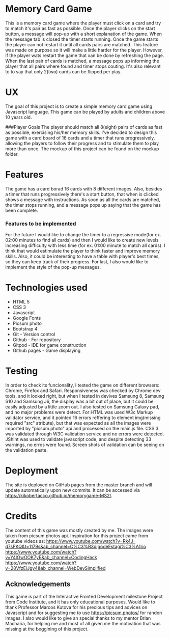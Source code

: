 # Memory Card Game
This is a memory card game where the player must click on a card and try to match it's pair as fast as possible.
Once the player clicks on the start button, a message will pop-up with a short explanation of the game. When the message tab is closed the timer starts running. Once the game starts the player can not restart it until all cards  pairs are matched. This feature was made on purpose so it will make a little harder for the player. However, if the player wats restart the game that xan be done by refreshing the page.
When the last pair of cards is matched, a message pops up informing the player that all pairs where found and timer stops couting.
It's also relevant to to say that only 2(two) cards can be flipped per play.

# UX
The goal of this project is to create a simple memory card game using Javascript language. This game can be played by adults and children above 10 years old.

###Player Goals
The player should match all 8(eight) pairs of cards as fast as possible, exercising his/her memory skills.
I've decided to design this game with a card board of 16 cards and a timer that runs progressively, allowing the players to follow their progress and to stimulate them to play more than once.
The mockup of this project can be found on the mockup folder.

# Features
The game has a card borad 16 cards with 8 different images. Also, besides a timer that runs progressively there's a start button, that when is clicked shows a message with instructions.
As soon as all the cards are matched, the timer stops running, and a message pops up saying that the game has been complete.

### Features to be implemented
For the future I would like to change the timer to a regressive mode(for ex. 02:00 minutes to find all cards) and then I would like to create new levels increasing difficulty with less time (for ex. 01:00 minute to match all cards). I think that would estimulate the player to think faster and improve memory skills.
Also, it could be interesting to have a table with player's best times, so they can keep track of their progress.
For last, I also would like to implement the style of the pop-up messages.

# Technologies used
* HTML 5
* CSS 3
* Javascript
* Google Fonts
* Picsum photo
* Bootstrap 4
* Git - Version control
* Github - For repository
* Gitpod - IDE for game construction
* Github pages - Game displaying

# Testing
In order to check its funcionality, I tested the game on different browsers: Chrome, Firefox and Safari.
Responsiveness was checked by Chrome dev tools, and it looked right, but when I tested in devives Samsung 8, Samsung S10 and Samsung J6, the display was a bit out of place, but it could be easily adjusted by a little zoom out.
I also tested on Samsung Galaxy pad, and no major problems were detect.
For HTML was used W3c Markup validator service, and it pointed 16 errors reffering to element img(missing required "src" atribute), but that was expected as all the images were imported by "picsum.photo" api and processed on the main.js file.
CSS 3 was validated through W3C validation service and no errors were detected.
JShint was used to validate javascript code, and despite detecting 33 warnings, no erros were found.
Screen shots of validation can be seeing on the validation paste.

# Deployment
The site is deployed on GitHub pages from the master branch and will update automatically upon new commits. It can be accessed via https://kikobertacco.github.io/memorygame-MS2/.

# Credits
The content of this game was mostly created by me. 
The images were taken from picsum.photos api.
Inspiration for this project came from youtube videos as:
https://www.youtube.com/watch?v=Rk4J-d7sPKQ&t=1179s&ab_channel=C%C3%B3digodeEstagi%C3%A1rio
https://www.youtube.com/watch?v=Y4lOwOOK7yE&ab_channel=CodingHack
https://www.youtube.com/watch?v=28VfzEiJgy4&ab_channel=WebDevSimplified

## Acknowledgements
This game is part of the Interactive Fronted Development milestone Project from Code Institute, and it has only educational purposes.
Would like to thank Professor Marcos Kutova for his precious tips and advices on Javascript and for suggesting me to use https://picsum.photos/ for randon images.
I also would like to give an special thanks to my mentor Brian Macharia, for helping me and most of all given me the motivation that was missing at the beggining of this project. 
